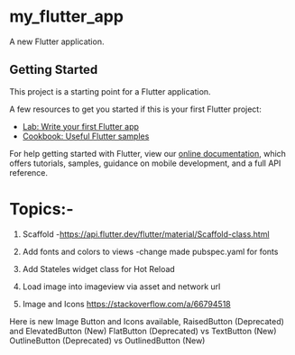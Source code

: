 # my_flutter_app

A new Flutter application.

## Getting Started

This project is a starting point for a Flutter application.

A few resources to get you started if this is your first Flutter project:

- [Lab: Write your first Flutter app](https://flutter.dev/docs/get-started/codelab)
- [Cookbook: Useful Flutter samples](https://flutter.dev/docs/cookbook)

For help getting started with Flutter, view our
[online documentation](https://flutter.dev/docs), which offers tutorials,
samples, guidance on mobile development, and a full API reference.

# Topics:-
1. Scaffold
-https://api.flutter.dev/flutter/material/Scaffold-class.html
2. Add fonts and colors to views
-change made pubspec.yaml for fonts
3. Add Stateles widget class for Hot Reload

4. Load image into imageview via asset and network url


5. Image and Icons
 https://stackoverflow.com/a/66794518

Here is new Image Button and Icons available,
 RaisedButton (Deprecated) and ElevatedButton (New)
 FlatButton (Deprecated) vs TextButton (New)
 OutlineButton (Deprecated) vs OutlinedButton (New)
